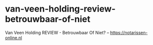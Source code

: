 # van-veen-holding-review-betrouwbaar-of-niet
Van Veen Holding REVIEW - Betrouwbaar Of Niet? – https://notarissen-online.nl
